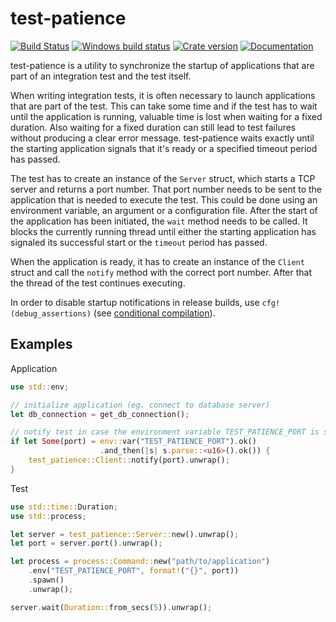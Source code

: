 # test-patience

[![Build Status](https://travis-ci.org/dfaust/test-patience.svg?branch=master)](https://travis-ci.org/dfaust/test-patience)
[![Windows build status](https://ci.appveyor.com/api/projects/status/github/dfaust/test-patience?svg=true)](https://ci.appveyor.com/project/dfaust/test-patience)
[![Crate version](https://img.shields.io/crates/v/test-patience.svg)](https://crates.io/crates/test-patience)
[![Documentation](https://img.shields.io/badge/documentation-docs.rs-df3600.svg)](https://docs.rs/test-patience)

test-patience is a utility to synchronize the startup of applications that are part of an integration test and the test itself.

When writing integration tests, it is often necessary to launch applications that are part of the test.
This can take some time and if the test has to wait until the application is running, valuable time is lost when waiting for a fixed duration.
Also waiting for a fixed duration can still lead to test failures without producing a clear error message.
test-patience waits exactly until the starting application signals that it's ready or a specified timeout period has passed.

The test has to create an instance of the `Server` struct, which starts a TCP server and returns a port number.
That port number needs to be sent to the application that is needed to execute the test.
This could be done using an environment variable, an argument or a configuration file.
After the start of the application has been initiated, the `wait` method needs to be called.
It blocks the currently running thread until either the starting application has signaled its successful start or the `timeout` period has passed.

When the application is ready, it has to create an instance of the `Client` struct and call the `notify` method with the correct port number.
After that the thread of the test continues executing.

In order to disable startup notifications in release builds, use `cfg!(debug_assertions)` (see [conditional compilation](https://doc.rust-lang.org/reference.html#conditional-compilation)).

## Examples

Application

```rust
use std::env;

// initialize application (eg. connect to database server)
let db_connection = get_db_connection();

// notify test in case the environment variable TEST_PATIENCE_PORT is set
if let Some(port) = env::var("TEST_PATIENCE_PORT").ok()
                    .and_then(|s| s.parse::<u16>().ok()) {
    test_patience::Client::notify(port).unwrap();
}
```

Test

```rust
use std::time::Duration;
use std::process;

let server = test_patience::Server::new().unwrap();
let port = server.port().unwrap();

let process = process::Command::new("path/to/application")
    .env("TEST_PATIENCE_PORT", format!("{}", port))
    .spawn()
    .unwrap();

server.wait(Duration::from_secs(5)).unwrap();
```
